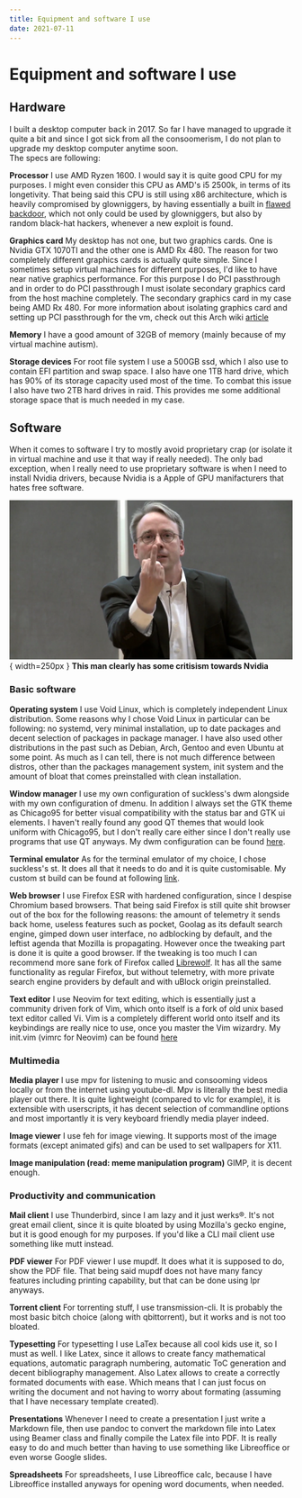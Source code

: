 ```yaml
---
title: Equipment and software I use
date: 2021-07-11
---
```


# Equipment and software I use

## Hardware
I built a desktop computer back in 2017. So far I have managed to upgrade it quite a bit and since I got sick from all the consoomerism, I do not plan to upgrade my desktop computer anytime soon.  
The specs are following:  

**Processor**
I use AMD Ryzen 1600. I would say it is quite good CPU for my purposes. I might even consider this CPU as AMD's i5 2500k, in terms of its longetivity. That being said this CPU is still using x86 architecture,
which is heavily compromised by glowniggers, by having essentially a built in [flawed backdoor](https://www.tomshardware.com/news/design-flaws-backdoors-amd-ryzen,36657.html), which not only could be used by glowniggers, 
but also by random black-hat hackers, whenever a new exploit is found.

**Graphics card**
My desktop has not one, but two graphics cards. One is Nvidia GTX 1070TI and the other one is AMD Rx 480. The reason for two completely different graphics cards is actually quite simple. Since I sometimes setup virtual machines
for different purposes, I'd like to have near native graphics performance. For this purpose I do PCI passthrough and in order to do PCI passthrough I must isolate secondary graphics card from the host machine completely. The secondary
graphics card in my case being AMD Rx 480. For more information about isolating graphics card and setting up PCI passthrough for the vm, check out this Arch wiki [article](https://wiki.archlinux.org/title/PCI_passthrough_via_OVMF)  

**Memory**
I have a good amount of 32GB of memory (mainly because of my virtual machine autism).

**Storage devices**
For root file system I use a 500GB ssd, which I also use to contain EFI partition and swap space. I also have one 1TB hard drive, which has 90% of its storage capacity used most of the time. To combat this issue I also have
two 2TB hard drives in raid. This provides me some additional storage space that is much needed in my case.


## Software
When it comes to software I try to mostly avoid proprietary crap (or isolate it in virtual machine and use it that way if really needed). The only bad exception, when I really need to use proprietary software is when I need to install
Nvidia drivers, because Nvidia is a Apple of GPU manifacturers that hates free software. 

![Linus from Linux Tech Tips showing his dissatisfaction with Nvidia](/res/linus_nvidia.webp){ width=250px }
**This man clearly has some critisism towards Nvidia**

### Basic software
**Operating system**
I use Void Linux, which is completely independent Linux distribution. Some reasons why I chose Void Linux in particular can be following: no systemd, very minimal installation, up to date packages and
decent selection of packages in package manager. I have also used other distributions in the past such as Debian, Arch, Gentoo and even Ubuntu at some point. As much as I can tell, there is not much difference 
between distros, other than the packages management system, init system and the amount of bloat that comes preinstalled with clean installation.

**Window manager**
I use my own configuration of suckless's dwm alongside with my own configuration of dmenu. In addition I always set the GTK theme as Chicago95 for better visual compatibility with the status bar and GTK ui elements. I haven't really found any 
good QT themes that would look uniform with Chicago95, but I don't really care either since I don't really use programs that use QT anyways. My dwm configuration can be found [here](https://github.com/inugami-dev64/dwm).

**Terminal emulator**
As for the terminal emulator of my choice, I chose suckless's st. It does all that it needs to do and it is quite customisable. My custom st build can be found at following [link](https://github.com/inugami-dev64/st).

**Web browser**
I use Firefox ESR with hardened configuration, since I despise Chromium based browsers. That being said Firefox is still quite shit browser out of the box for the following reasons: the amount of telemetry it sends back home, useless features such as pocket, 
Goolag as its default search engine, gimped down user interface, no adblocking by default, and the leftist agenda that Mozilla is propagating. However once the tweaking part is done it is quite a good browser. If the tweaking is too much I can recommend more
sane fork of Firefox called [Librewolf](https://librewolf-community.gitlab.io/). It has all the same functionality as regular Firefox, but without telemetry, with more private search engine providers by default and with uBlock origin preinstalled.

**Text editor**
I use Neovim for text editing, which is essentially just a community driven fork of Vim, which onto itself is a fork of old unix based text editor called Vi. Vim is a completely different world onto itself and its keybindings are really nice to use, once 
you master the Vim wizardry. My init.vim (vimrc for Neovim) can be found [here](https://gist.githubusercontent.com/inugami-dev64/2be6af9deddbcb1d0f0febb2e2eaf274/raw/d9981e9aaa39ba77c801f5197d1aeab4d74e2221/.vimrc)


### Multimedia
**Media player**
I use mpv for listening to music and consooming videos locally or from the internet using youtube-dl. Mpv is literally the best media player out there. It is quite lightweight (compared to vlc for example), it is extensible with userscripts,
it has decent selection of commandline options and most importantly it is very keyboard friendly media player indeed.

**Image viewer**
I use feh for image viewing. It supports most of the image formats (except animated gifs) and can be used to set wallpapers for X11.

**Image manipulation (read: meme manipulation program)**
GIMP, it is decent enough.

### Productivity and communication
**Mail client**
I use Thunderbird, since I am lazy and it just werks®. It's not great email client, since it is quite bloated by using Mozilla's gecko engine, but it is good enough for my purposes. If you'd like a CLI mail client use something like mutt instead.

**PDF viewer**
For PDF viewer I use mupdf. It does what it is supposed to do, show the PDF file. That being said mupdf does not have many fancy features including printing capability, but that can be done using lpr anyways.

**Torrent client**
For torrenting stuff, I use transmission-cli. It is probably the most basic bitch choice (along with qbittorrent), but it works and is not too bloated.

**Typesetting**
For typesetting I use LaTex because all cool kids use it, so I must as well. I like Latex, since it allows to create fancy mathematical equations, automatic paragraph numbering, automatic ToC generation and decent bibliography management. 
Also Latex allows to create a correctly formated documents with ease. Which means that I can just focus on writing the document and not having to worry about formating (assuming that I have necessary template created).

**Presentations**
Whenever I need to create a presentation I just write a Markdown file, then use pandoc to convert the markdown file into Latex using Beamer class and finally compile the Latex file into PDF. It is really easy to do and much better than having
to use something like Libreoffice or even worse Google slides.

**Spreadsheets**
For spreadsheets, I use Libreoffice calc, because I have Libreoffice installed anyways for opening word documents, when needed.
